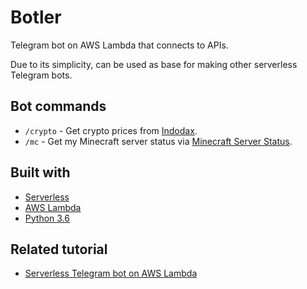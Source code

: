 # Botler

Telegram bot on AWS Lambda that connects to APIs.

Due to its simplicity, can be used as base for making other serverless Telegram bots.

## Bot commands

* `/crypto` - Get crypto prices from [Indodax](https://indodax.com/).
* `/mc` - Get my Minecraft server status via [Minecraft Server Status](https://api.mcsrvstat.us/).

## Built with

* [Serverless](https://serverless.com/)
* [AWS Lambda](https://aws.amazon.com/lambda/)
* [Python 3.6](https://www.python.org/)

## Related tutorial

* [Serverless Telegram bot on AWS Lambda](https://hackernoon.com/serverless-telegram-bot-on-aws-lambda-851204d4236c)
